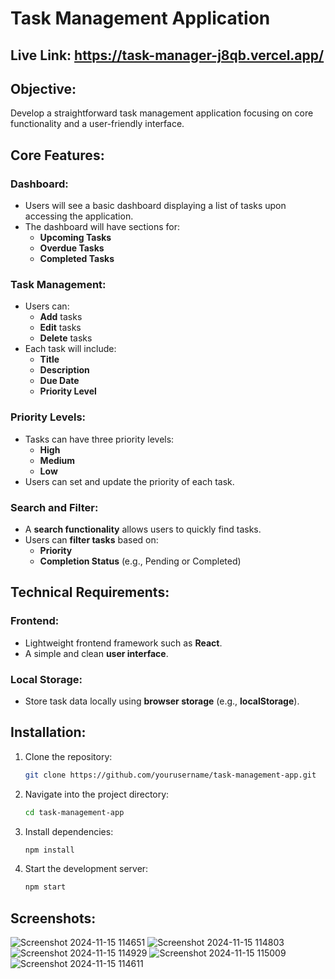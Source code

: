 # Task Management Application

## Live Link: https://task-manager-j8qb.vercel.app/

## Objective:
Develop a straightforward task management application focusing on core functionality and a user-friendly interface.

## Core Features:

### Dashboard:
- Users will see a basic dashboard displaying a list of tasks upon accessing the application.
- The dashboard will have sections for:
  - **Upcoming Tasks**
  - **Overdue Tasks**
  - **Completed Tasks**

### Task Management:
- Users can:
  - **Add** tasks
  - **Edit** tasks
  - **Delete** tasks
- Each task will include:
  - **Title**
  - **Description**
  - **Due Date**
  - **Priority Level**

### Priority Levels:
- Tasks can have three priority levels:
  - **High**
  - **Medium**
  - **Low**
- Users can set and update the priority of each task.

### Search and Filter:
- A **search functionality** allows users to quickly find tasks.
- Users can **filter tasks** based on:
  - **Priority**
  - **Completion Status** (e.g., Pending or Completed)

## Technical Requirements:

### Frontend:
- Lightweight frontend framework such as  **React**.
- A simple and clean **user interface**.

### Local Storage:
- Store task data locally using **browser storage** (e.g., **localStorage**).

## Installation:

1. Clone the repository:
   ```bash
   git clone https://github.com/yourusername/task-management-app.git
   
2. Navigate into the project directory:
   ```bash
   cd task-management-app

3. Install dependencies:
   ```bash
   npm install

4. Start the development server:
   ```bash
   npm start

## Screenshots:

![Screenshot 2024-11-15 114651](https://github.com/user-attachments/assets/547c873e-111b-481e-97b9-6f49881dd661)
![Screenshot 2024-11-15 114803](https://github.com/user-attachments/assets/971ad462-630e-435f-be37-b38ca33a2199)
![Screenshot 2024-11-15 114929](https://github.com/user-attachments/assets/384d7691-c73d-483e-8d77-e43d37fed215)
![Screenshot 2024-11-15 115009](https://github.com/user-attachments/assets/f732c594-441f-4fda-b964-92cf2f83a0c9)
![Screenshot 2024-11-15 114611](https://github.com/user-attachments/assets/0d976a9f-96cf-47da-935e-90ca263b76df)


